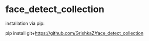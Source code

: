 # face_detect_collection

installation via pip:

pip install git+https://github.com/GrishkaZ/face_detect_collection
